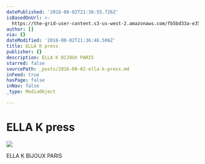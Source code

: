 ```yaml
---
datePublished: '2016-08-02T21:36:55.726Z'
isBasedOnUrl: >-
  https://the-grid-user-content.s3-us-west-2.amazonaws.com/fb5bd33a-e357-4b6b-b2fa-cffba044c12b.png
author: []
via: {}
dateModified: '2016-08-02T21:36:46.506Z'
title: ELLA K press
publisher: {}
description: ELLA K BIJOUX PARIS
starred: false
sourcePath: _posts/2016-08-02-ella-k-press.md
inFeed: true
hasPage: false
inNav: false
_type: MediaObject

---
```

# ELLA K press
![](https://the-grid-user-content.s3-us-west-2.amazonaws.com/fb5bd33a-e357-4b6b-b2fa-cffba044c12b.png)

ELLA K BIJOUX PARIS
